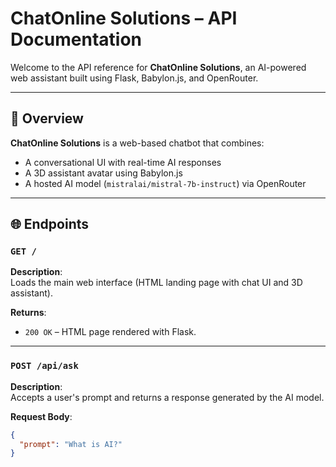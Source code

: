 # ChatOnline Solutions – API Documentation

Welcome to the API reference for **ChatOnline Solutions**, an AI-powered web assistant built using Flask, Babylon.js, and OpenRouter.

---

## 🧠 Overview

**ChatOnline Solutions** is a web-based chatbot that combines:
- A conversational UI with real-time AI responses
- A 3D assistant avatar using Babylon.js
- A hosted AI model (`mistralai/mistral-7b-instruct`) via OpenRouter

---

## 🌐 Endpoints

### `GET /`

**Description**:  
Loads the main web interface (HTML landing page with chat UI and 3D assistant).

**Returns**:  
- `200 OK` – HTML page rendered with Flask.

---

### `POST /api/ask`

**Description**:  
Accepts a user's prompt and returns a response generated by the AI model.

**Request Body**:
```json
{
  "prompt": "What is AI?"
}

